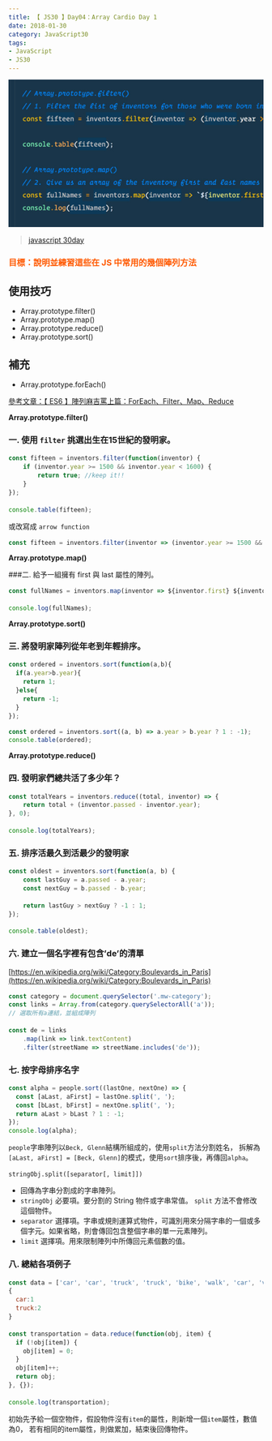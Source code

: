 ```yaml
---
title: 【 JS30 】Day04：Array Cardio Day 1
date: 2018-01-30
category: JavaScript30
tags:
- JavaScript
- JS30
---
```


![](/img/js30day/small3.jpg)

> [javascript 30day](https://javascript30.com/)

<!-- more -->

### <span style="color:#ff5900">目標：說明並練習這些在 JS 中常用的幾個陣列方法</span>

## 使用技巧

*   Array.prototype.filter()
*   Array.prototype.map()
*   Array.prototype.reduce()
*   Array.prototype.sort()

## 補充

*   Array.prototype.forEach()

[參考文章：【 ES6 】陣列麻吉罵上篇：ForEach、Filter、Map、Reduce](/2018/02/15/javascript/ES6/array)

**Array.prototype.filter()**

### 一. 使用 `filter` 挑選出生在15世紀的發明家。


```js
const fifteen = inventors.filter(function(inventor) {
    if (inventor.year >= 1500 && inventor.year < 1600) {
        return true; //keep it!!
    }
});

console.table(fifteen);
```

或改寫成 `arrow function`

```js
const fifteen = inventors.filter(inventor => (inventor.year >= 1500 && inventor.year < 1600));

```

**Array.prototype.map()**

###二. 給予一組擁有 first 與 last 屬性的陣列。

```js
const fullNames = inventors.map(inventor => ${inventor.first} ${inventor.last});

console.log(fullNames);
```

**Array.prototype.sort()**

### 三. 將發明家陣列從年老到年輕排序。

```js
const ordered = inventors.sort(function(a,b){
  if(a.year>b.year){
    return 1;
  }else{
    return -1;
  }
});
```

```js
const ordered = inventors.sort((a, b) => a.year > b.year ? 1 : -1);
console.table(ordered);
```

**Array.prototype.reduce()**

### 四. 發明家們總共活了多少年？

```js
const totalYears = inventors.reduce((total, inventor) => {
    return total + (inventor.passed - inventor.year);
}, 0);

console.log(totalYears);
```

### 五. 排序活最久到活最少的發明家

```js
const oldest = inventors.sort(function(a, b) {
    const lastGuy = a.passed - a.year;
    const nextGuy = b.passed - b.year;

    return lastGuy > nextGuy ? -1 : 1;
});

console.table(oldest);
```

### 六. 建立一個名字裡有包含’de’的清單

[https://en.wikipedia.org/wiki/Category:Boulevards_in_Paris](https://en.wikipedia.org/wiki/Category:Boulevards_in_Paris)

```js
const category = document.querySelector('.mw-category');
const links = Array.from(category.querySelectorAll('a'));
// 選取所有a連結，並組成陣列

const de = links
    .map(link => link.textContent)
    .filter(streetName => streetName.includes('de'));
```

### 七. 按字母排序名字

```js
const alpha = people.sort((lastOne, nextOne) => {
  const [aLast, aFirst] = lastOne.split(', ');
  const [bLast, bFirst] = nextOne.split(', ');
  return aLast > bLast ? 1 : -1;
});
console.log(alpha);
```

`people`字串陣列以`Beck, Glenn`結構所組成的，使用`split`方法分割姓名，
拆解為`[aLast, aFirst] = [Beck, Glenn]`的模式，使用`sort`排序後，再傳回`alpha`。

`stringObj.split([separator[, limit]])`

*   回傳為字串分割成的字串陣列。
*   `stringObj` 必要項。要分割的 String 物件或字串常值。 `split` 方法不會修改這個物件。
*   `separator` 選擇項。字串或規則運算式物件，可識別用來分隔字串的一個或多個字元。如果省略，則會傳回包含整個字串的單一元素陣列。
*   `limit` 選擇項。用來限制陣列中所傳回元素個數的值。

### 八. 總結各項例子

```js
const data = ['car', 'car', 'truck', 'truck', 'bike', 'walk', 'car', 'van', 'bike', 'walk', 'car', 'van', 'car', 'truck', 'pogostick'];
{
  car:1
  truck:2
}

const transportation = data.reduce(function(obj, item) {
  if (!obj[item]) {
    obj[item] = 0;
  }
  obj[item]++;
  return obj;
}, {});

console.log(transportation);
```

初始先予給一個空物件，假設物件沒有`item`的屬性，則新增一個`item`屬性，數值為0，
若有相同的item屬性，則做累加，結束後回傳物件。

